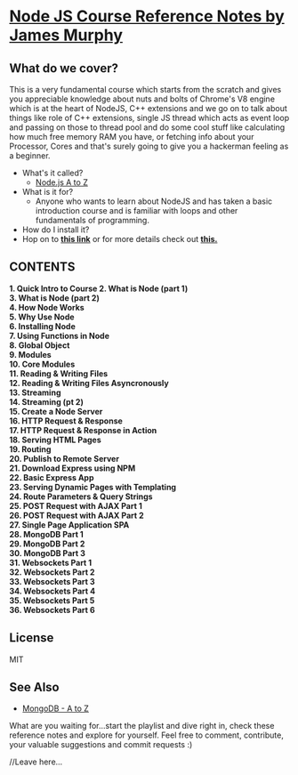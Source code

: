 # [Node JS Course Reference Notes by James Murphy](https://www.youtube.com/playlist?list=PLatXnLy-YGQexU9sktggQbw7tq815yGbR)


## What do we cover?

This is a very fundamental course which starts from the scratch and gives you appreciable knowledge about nuts and bolts of Chrome's V8
engine which is at the heart of NodeJS, C++ extensions and we go on to talk about things like role of C++ extensions, single JS thread
which acts as event loop and passing on those to thread pool and do some cool stuff like calculating how much free memory RAM you have, 
or fetching info about your Processor, Cores and that's surely going to give you a hackerman feeling as a beginner. 

- What's it called?
	- [Node.js A to Z](https://www.youtube.com/playlist?list=PLatXnLy-YGQexU9sktggQbw7tq815yGbR) 
- What is it for?
	- Anyone who wants to learn about NodeJS and has taken a basic introduction course and is familiar with loops and other fundamentals of programming.
- How do I install it?
-  Hop on to **[this link](https://nodejs.org/en/download/)** or for more details check out [**this.**](https://github.com/AnmolTomer/nodejs_murphy/blob/master/06.%20install_nodejs.txt)

## CONTENTS

**1. Quick Intro to Course
2. What is Node (part 1)<br />
3. What is Node (part 2)<br />
4. How Node Works<br />
5. Why Use Node<br />
6. Installing Node<br />
7. Using Functions in Node<br />
8. Global Object<br />
9. Modules<br />
10. Core Modules<br /> 
11. Reading & Writing Files<br />
12. Reading & Writing Files Asyncronously<br />
13. Streaming<br />
14. Streaming (pt 2)<br />
15. Create a Node Server<br />
16. HTTP Request & Response<br />
17. HTTP Request & Response in Action<br />
18. Serving HTML Pages<br />
19. Routing<br />
20. Publish to Remote Server<br />
21. Download Express using NPM<br />
22. Basic Express App<br />
23. Serving Dynamic Pages with Templating<br />
24. Route Parameters & Query Strings<br />
25. POST Request with AJAX Part 1<br />
26. POST Request with AJAX Part 2<br />
27. Single Page Application SPA<br />
28. MongoDB Part 1<br />
29. MongoDB Part 2<br />
30. MongoDB Part 3<br />
31. Websockets Part 1<br />
32. Websockets Part 2<br />
33. Websockets Part 3<br />
34. Websockets Part 4<br />
35. Websockets Part 5<br />
36. Websockets Part 6**
<br />
## License

MIT

## See Also

- [MongoDB - A to Z](https://www.youtube.com/watch?v=ik7atrKTdUY&list=PLatXnLy-YGQfJRPy0w00eBXsU25mEgML1)

What are you waiting for...start the playlist and dive right in, check these reference notes and explore for yourself. 
Feel free to comment, contribute, your valuable suggestions and commit requests :)

//Leave here...
